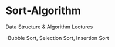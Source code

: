 # Sort-Algorithm
Data Structure &amp; Algorithm Lectures

-Bubble Sort, Selection Sort, Insertion Sort
